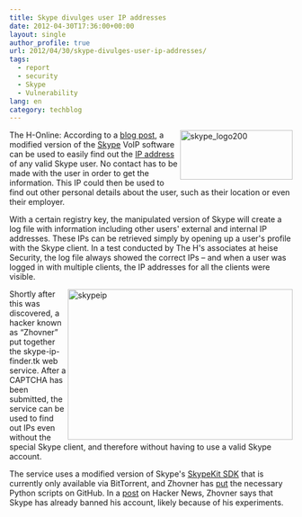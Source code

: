 ```yaml
---
title: Skype divulges user IP addresses
date: 2012-04-30T17:36:00+00:00
layout: single
author_profile: true
url: 2012/04/30/skype-divulges-user-ip-addresses/
tags:
  - report
  - security
  - Skype
  - Vulnerability
lang: en
category: techblog
---
```

[<img title="skype_logo200" border="0" alt="skype_logo200" align="right" src="http://lh4.ggpht.com/-7EPh_zAX_yI/T57GZ-WuvwI/AAAAAAAAFx4/r0qGoHHpA7w/skype_logo200_thumb.png?imgmax=800" width="200" height="88" />](http://lh3.ggpht.com/-vNLSJyvb0pw/T57GX25RrHI/AAAAAAAAFxs/3xDJMiD49B0/s1600-h/skype_logo200%25255B2%25255D.png)The H-Online: According to a [blog post](http://skype-open-source.blogspot.com/2012/04/skype-user-ip-address-disclosure.html), a modified version of the [Skype](http://www.skype.com/) VoIP software can be used to easily find out the [IP address](http://en.wikipedia.org/wiki/IP_address) of any valid Skype user. No contact has to be made with the user in order to get the information. This IP could then be used to find out other personal details about the user, such as their location or even their employer. 

With a certain registry key, the manipulated version of Skype will create a log file with information including other users' external and internal IP addresses. These IPs can be retrieved simply by opening up a user's profile with the Skype client. In a test conducted by The H's associates at heise Security, the log file always showed the correct IPs – and when a user was logged in with multiple clients, the IP addresses for all the clients were visible. 

[<img title="skypeip" border="0" alt="skypeip" align="right" src="http://lh5.ggpht.com/-vYOZzpsCd5Q/T57GiySHF9I/AAAAAAAAFyI/2jAaifgn598/skypeip_thumb%25255B1%25255D.png?imgmax=800" width="400" height="268" />](http://lh4.ggpht.com/-j2GeF3d4fPY/T57GgYoEjTI/AAAAAAAAFyA/wLbgIm10Cp0/s1600-h/skypeip%25255B3%25255D.png)Shortly after this was discovered, a hacker known as “Zhovner” put together the skype-ip-finder.tk web service. After a CAPTCHA has been submitted, the service can be used to find out IPs even without the special Skype client, and therefore without having to use a valid Skype account. 

The service uses a modified version of Skype's [SkypeKit SDK](http://developer.skype.com/public/skypekit) that is currently only available via BitTorrent, and Zhovner has [put](https://github.com/zhovner/Skype-iplookup/) the necessary Python scripts on GitHub. In a [post](https://news.ycombinator.com/item?id=3900590) on Hacker News, Zhovner says that Skype has already banned his account, likely because of his experiments.